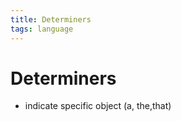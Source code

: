 ```yaml
---
title: Determiners
tags: language
---
```


# Determiners
- indicate specific object (a, the,that)




















































